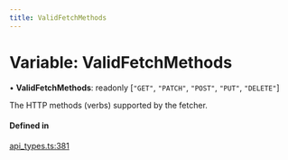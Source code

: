 ```yaml
---
title: ValidFetchMethods
---
```

# Variable: ValidFetchMethods

• **ValidFetchMethods**: readonly [``"GET"``, ``"PATCH"``, ``"POST"``, ``"PUT"``, ``"DELETE"``]

The HTTP methods (verbs) supported by the fetcher.

#### Defined in

[api_types.ts:381](https://github.com/coda/packs-sdk/blob/main/api_types.ts#L381)
